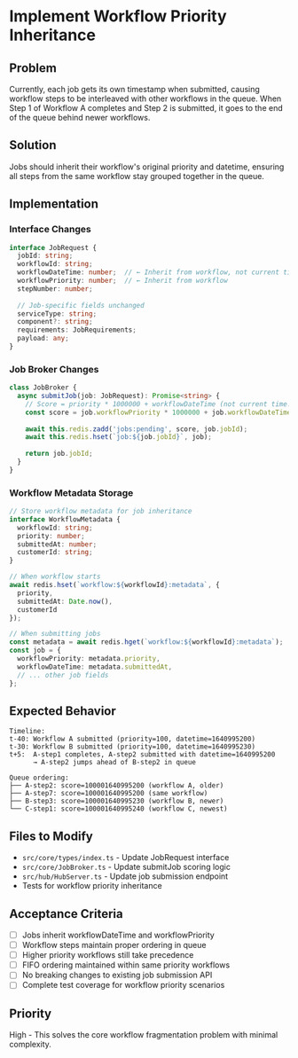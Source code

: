 # Implement Workflow Priority Inheritance

## Problem
Currently, each job gets its own timestamp when submitted, causing workflow steps to be interleaved with other workflows in the queue. When Step 1 of Workflow A completes and Step 2 is submitted, it goes to the end of the queue behind newer workflows.

## Solution
Jobs should inherit their workflow's original priority and datetime, ensuring all steps from the same workflow stay grouped together in the queue.

## Implementation

### Interface Changes
```typescript
interface JobRequest {
  jobId: string;
  workflowId: string;
  workflowDateTime: number;  // ← Inherit from workflow, not current time
  workflowPriority: number;  // ← Inherit from workflow
  stepNumber: number;
  
  // Job-specific fields unchanged
  serviceType: string;
  component?: string;
  requirements: JobRequirements;
  payload: any;
}
```

### Job Broker Changes
```typescript
class JobBroker {
  async submitJob(job: JobRequest): Promise<string> {
    // Score = priority * 1000000 + workflowDateTime (not current time!)
    const score = job.workflowPriority * 1000000 + job.workflowDateTime;
    
    await this.redis.zadd('jobs:pending', score, job.jobId);
    await this.redis.hset(`job:${job.jobId}`, job);
    
    return job.jobId;
  }
}
```

### Workflow Metadata Storage
```typescript
// Store workflow metadata for job inheritance
interface WorkflowMetadata {
  workflowId: string;
  priority: number;
  submittedAt: number;
  customerId: string;
}

// When workflow starts
await redis.hset(`workflow:${workflowId}:metadata`, {
  priority,
  submittedAt: Date.now(),
  customerId
});

// When submitting jobs
const metadata = await redis.hget(`workflow:${workflowId}:metadata`);
const job = {
  workflowPriority: metadata.priority,
  workflowDateTime: metadata.submittedAt,
  // ... other job fields
};
```

## Expected Behavior

```
Timeline:
t-40: Workflow A submitted (priority=100, datetime=1640995200)
t-30: Workflow B submitted (priority=100, datetime=1640995230)
t+5:  A-step1 completes, A-step2 submitted with datetime=1640995200
      → A-step2 jumps ahead of B-step2 in queue

Queue ordering:
├── A-step2: score=100001640995200 (workflow A, older)
├── A-step7: score=100001640995200 (same workflow)
├── B-step3: score=100001640995230 (workflow B, newer)
└── C-step1: score=100001640995240 (workflow C, newest)
```

## Files to Modify
- `src/core/types/index.ts` - Update JobRequest interface
- `src/core/JobBroker.ts` - Update submitJob scoring logic
- `src/hub/HubServer.ts` - Update job submission endpoint
- Tests for workflow priority inheritance

## Acceptance Criteria
- [ ] Jobs inherit workflowDateTime and workflowPriority
- [ ] Workflow steps maintain proper ordering in queue
- [ ] Higher priority workflows still take precedence
- [ ] FIFO ordering maintained within same priority workflows
- [ ] No breaking changes to existing job submission API
- [ ] Complete test coverage for workflow priority scenarios

## Priority
High - This solves the core workflow fragmentation problem with minimal complexity.